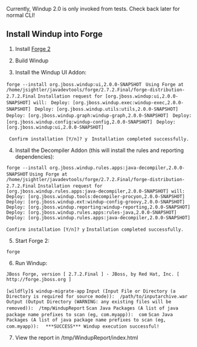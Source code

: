 Currently, Windup 2.0 is only invoked from tests. Check back later for normal CLI!

## Install Windup into Forge

1. Install [Forge 2](http://forge.jboss.org/)

2. Build Windup

3. Install the Windup UI Addon:

` forge --install org.jboss.windup:ui,2.0.0-SNAPSHOT `
` Using Forge at /home/jsightler/javadevtools/forge/2.7.2.Final/forge-distribution-2.7.2.Final`
` Installation request for [org.jboss.windup:ui,2.0.0-SNAPSHOT] will: `
` Deploy: [org.jboss.windup.exec:windup-exec,2.0.0-SNAPSHOT]`
` Deploy: [org.jboss.windup.utils:utils,2.0.0-SNAPSHOT]`
` Deploy: [org.jboss.windup.graph:windup-graph,2.0.0-SNAPSHOT]`
` Deploy: [org.jboss.windup.config:windup-config,2.0.0-SNAPSHOT]`
` Deploy: [org.jboss.windup:ui,2.0.0-SNAPSHOT]`

` Confirm installation [Y/n]? y`
` Installation completed successfully.`

4. Install the Decompiler Addon (this will install the rules and reporting dependencies):

`forge --install org.jboss.windup.rules.apps:java-decompiler,2.0.0-SNAPSHOT`
`Using Forge at /home/jsightler/javadevtools/forge/2.7.2.Final/forge-distribution-2.7.2.Final`
`Installation request for [org.jboss.windup.rules.apps:java-decompiler,2.0.0-SNAPSHOT] will: `
`Deploy: [org.jboss.windup.tools:decompiler-procyon,2.0.0-SNAPSHOT]`
`Deploy: [org.jboss.windup.ext:windup-config-groovy,2.0.0-SNAPSHOT]`
`Deploy: [org.jboss.windup.reporting:windup-reporting,2.0.0-SNAPSHOT]`
`Deploy: [org.jboss.windup.rules.apps:rules-java,2.0.0-SNAPSHOT]`
`Deploy: [org.jboss.windup.rules.apps:java-decompiler,2.0.0-SNAPSHOT]`

`Confirm installation [Y/n]? y`
`Installation completed successfully.`

5. Start Forge 2:

`forge`

6. Run Windup:

`JBoss Forge, version [ 2.7.2.Final ] - JBoss, by Red Hat, Inc. [ http://forge.jboss.org ]`

`[wildfly]$ windup-migrate-app`
`Input (Input File or Directory (a Directory is required for source mode)):  /path/to/inputarchive.war`
`Output (Output Directory (WARNING: any existing files will be removed)):  /tmp/WindupReport`
`Scan Java Packages (A list of java package name prefixes to scan (eg, com.myapp)):  com`
`Scan Java Packages (A list of java package name prefixes to scan (eg, com.myapp)):  `
`***SUCCESS*** Windup execution successful!`

7. View the report in /tmp/WindupReport/index.html

